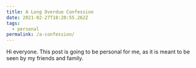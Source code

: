 ```yaml
---
title: A Long Overdue Confession
date: 2021-02-27T18:20:55.262Z
tags:
  - personal
permalink: /a-confession/
---
```

Hi everyone. This post is going to be personal for me, as it is meant to be seen by my friends and family.